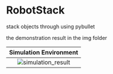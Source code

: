 # RobotStack
stack objects through using pybullet

the demonstration result in the img folder

Simulation Environment           |  
:-------------------------:|
![simulation_result](https://github.com/foollh/RobotStack/tree/main/img/simulation_result.png) |